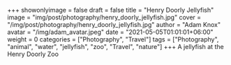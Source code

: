 +++
showonlyimage = false
draft = false
title = "Henry Doorly Jellyfish"
image = "img/post/photography/henry_doorly_jellyfish.jpg"
cover = "/img/post/photography/henry_doorly_jellyfish.jpg"
author = "Adam Knox"
avatar = "/img/adam_avatar.jpeg"
date = "2021-05-05T01:01:01+06:00"
weight = 0
categories = ["Photography", "Travel"]
tags = ["Photography", "animal", "water", "jellyfish", "zoo", "Travel", "nature"]
+++
A jellyfish at the Henry Doorly Zoo
<!--more-->